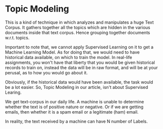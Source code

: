 # Topic Modeling
This is a kind of technique in which analyzes and manipulates a huge Text Corpus. It gathers together all the topics which are hidden in the various documents inside that text corpus. Hence grouping together documents w.r.t. topics.

Important to note that, we cannot apply Supervised Learning on it to get a Machine Learning Model. As for doing that, we would need to have historical data available, on which to train the model. In real-life assignments, you won't have that liberty that you would be given historical records to train on, instead the data will be in raw format, and will be at your perusal, as to how you would go about it. 

Obviously, if the historical data would have been available, the task would be a lot easier.
So, Topic Modeling in our article, isn't about Supervised Learing.

We get text-corpus in our daily life. A machine is unable to determine whether the text is of positive nature or negative. Or if we are getting emails, then whether it is a spam email or a legitimate (ham) email. 

In reality, the text received by a machine can have N number of Labels. 




